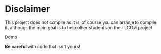 # Disclaimer 

This project does not compile as it is, of course you can arranje to compile it, although the main goal is to help other students on their LCOM project.



[Demo](https://youtu.be/owtlLxA0uRo)



**Be careful** with code that isn't yours!